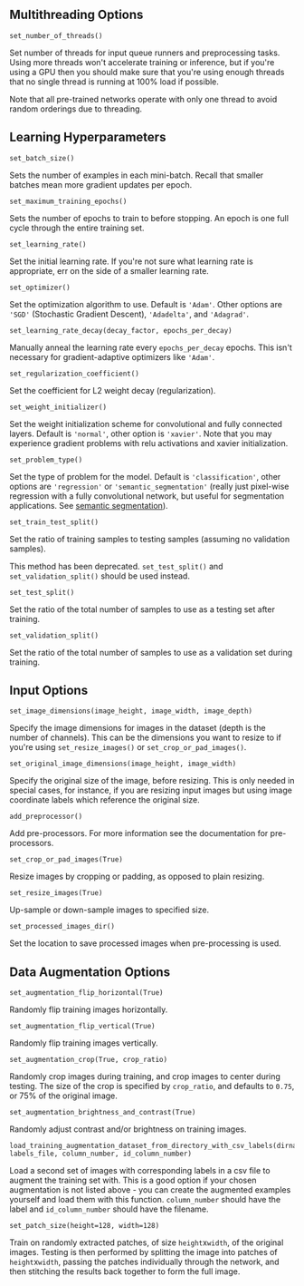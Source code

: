 ## Multithreading Options

```
set_number_of_threads()
```

Set number of threads for input queue runners and preprocessing tasks. Using more threads won't accelerate training or inference, but if you're using a GPU then you should make sure that you're using enough threads that no single thread is running at 100% load if possible.

Note that all pre-trained networks operate with only one thread to avoid random orderings due to threading.

## Learning Hyperparameters

```
set_batch_size()
```

Sets the number of examples in each mini-batch. Recall that smaller batches mean more gradient updates per epoch.

```
set_maximum_training_epochs()
```

Sets the number of epochs to train to before stopping. An epoch is one full cycle through the entire training set.

```
set_learning_rate()
```

Set the initial learning rate. If you're not sure what learning rate is appropriate, err on the side of a smaller learning rate.

```
set_optimizer()
```

Set the optimization algorithm to use. Default is `'Adam'`. Other options are `'SGD'` (Stochastic Gradient Descent), `'Adadelta'`, and `'Adagrad'`.

```
set_learning_rate_decay(decay_factor, epochs_per_decay)
```

Manually anneal the learning rate every `epochs_per_decay` epochs. This isn't necessary for gradient-adaptive optimizers like `'Adam'`.

```
set_regularization_coefficient()
```

Set the coefficient for L2 weight decay (regularization).

```
set_weight_initializer()
```

Set the weight initialization scheme for convolutional and fully connected layers. Default is `'normal'`, other option is `'xavier'`. Note that you may experience gradient problems with relu activations and xavier initialization.

```
set_problem_type()
```

Set the type of problem for the model. Default is `'classification'`, other options are `'regression'` or `'semantic_segmentation'` (really just pixel-wise regression with a fully convolutional network, but useful for segmentation applications. See [semantic segmentation](/Semantic-Segmentation/)).

```
set_train_test_split()
```

Set the ratio of training samples to testing samples (assuming no validation samples).

This method has been deprecated. `set_test_split()` and `set_validation_split()` should be used instead.

```
set_test_split()
```

Set the ratio of the total number of samples to use as a testing set after training.

```
set_validation_split()
```

Set the ratio of the total number of samples to use as a validation set during training.

## Input Options

```
set_image_dimensions(image_height, image_width, image_depth)
```

Specify the image dimensions for images in the dataset (depth is the number of channels). This can be the dimensions you want to resize to if you're using `set_resize_images()` or `set_crop_or_pad_images()`.

```
set_original_image_dimensions(image_height, image_width)
```

Specify the original size of the image, before resizing. This is only needed in special cases, for instance, if you are resizing input images but using image coordinate labels which reference the original size.

```
add_preprocessor()
```

Add pre-processors. For more information see the documentation for pre-processors.

```
set_crop_or_pad_images(True)
```

Resize images by cropping or padding, as opposed to plain resizing.

```
set_resize_images(True)
```

Up-sample or down-sample images to specified size.

```
set_processed_images_dir()
```

Set the location to save processed images when pre-processing is used.

## Data Augmentation Options

```
set_augmentation_flip_horizontal(True)
```

Randomly flip training images horizontally.

```
set_augmentation_flip_vertical(True)
```

Randomly flip training images vertically.

```
set_augmentation_crop(True, crop_ratio)
```

Randomly crop images during training, and crop images to center during testing. The size of the crop is specified by `crop_ratio`, and defaults to `0.75`, or 75% of the original image.

```
set_augmentation_brightness_and_contrast(True)
```

Randomly adjust contrast and/or brightness on training images.


```
load_training_augmentation_dataset_from_directory_with_csv_labels(dirname, labels_file, column_number, id_column_number)
```

Load a second set of images with corresponding labels in a csv file to augment the training set with. This is a good option if your chosen augmentation is not listed above - you can create the augmented examples yourself and load them with this function. `column_number` should have the label and `id_column_number` should have the filename.

```
set_patch_size(height=128, width=128)
```

Train on randomly extracted patches, of size `height`x`width`, of the original images. Testing is then performed by splitting the image into patches of `height`x`width`, passing the patches individually through the network, and then stitching the results back together to form the full image. 
